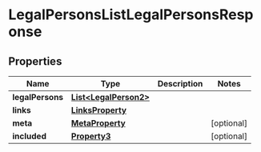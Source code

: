 

# LegalPersonsListLegalPersonsResponse


## Properties

| Name | Type | Description | Notes |
|------------ | ------------- | ------------- | -------------|
|**legalPersons** | [**List&lt;LegalPerson2&gt;**](LegalPerson2.md) |  |  |
|**links** | [**LinksProperty**](LinksProperty.md) |  |  |
|**meta** | [**MetaProperty**](MetaProperty.md) |  |  [optional] |
|**included** | [**Property3**](Property3.md) |  |  [optional] |



